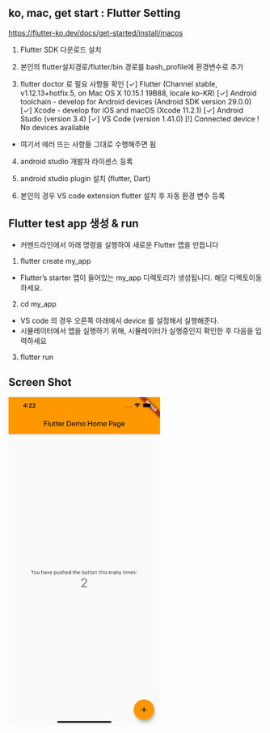 ## ko, mac, get start :  Flutter Setting

https://flutter-ko.dev/docs/get-started/install/macos


1. Flutter SDK 다운로드 설치

2. 본인의 flutter설치경로/flutter/bin 경로를 bash_profile에 환경변수로 추가

3. flutter doctor 로 필요 사항들 확인
    [✓] Flutter (Channel stable, v1.12.13+hotfix.5, on Mac OS X 10.15.1 19B88,
        locale ko-KR)
    [✓] Android toolchain - develop for Android devices (Android SDK version 29.0.0)
    [✓] Xcode - develop for iOS and macOS (Xcode 11.2.1)
    [✓] Android Studio (version 3.4)
    [✓] VS Code (version 1.41.0)
    [!] Connected device
        ! No devices available


- 여기서 에러 뜨는 사항들 그대로 수행해주면 됨

4. android studio 개발자 라이센스 등록

5. android studio plugin 설치 (flutter, Dart)

6. 본인의 경우 VS code extension flutter 설치 후  자동 환경 변수 등록



## Flutter test app 생성 & run

- 커멘드라인에서 아래 명령을 실행하여 새로운 Flutter 앱을 만듭니다

1. flutter create my_app
 - Flutter’s starter 앱이 들어있는 my_app 디렉토리가 생성됩니다. 해당 디렉토이동하세요.

2. cd my_app
 -  VS code 의 경우 오른쪽 아래에서 device 를 설정해서 실행해준다.
 - 시뮬레이터에서 앱을 실행하기 위해, 시뮬레이터가 실행중인지 확인한 후 다음을 입력하세요

3. flutter run


## Screen Shot
<img src="./flutter_screenshot.png" width="300" height="auto">